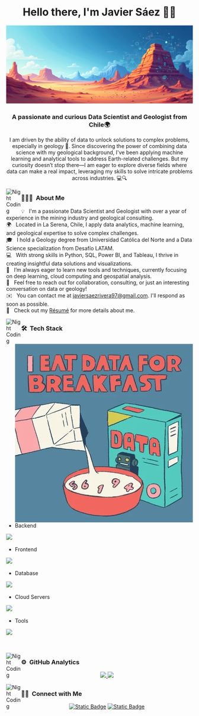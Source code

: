 <h1 align="center">Hello there, I'm Javier Sáez 👋🚀 </h1>

![Javier_Saez_Banner](https://github.com/JSaez97/JSaez97/blob/assets/Javier_Saez_Banner.png)

<h3 align="center">A passionate and curious Data Scientist and Geologist from Chile🌍</h3>
<p align="center"> I am driven by the ability of data to unlock solutions to complex problems, especially in geology 🌋. Since discovering the power of combining data science with my geological background, I've been applying machine learning and analytical tools to address Earth-related challenges. But my curiosity doesn’t stop there—I am eager to explore diverse fields where data can make a real impact, leveraging my skills to solve intricate problems across industries. 💻🔍</p>
<p align="center"> 
</p>

<img alt="Night Coding" src="./assets/Hand%20Wave.gif" width='40' align="left"/><h2></h2>

### 👨🏻‍💻 &nbsp;About Me

💡  &nbsp;I'm a passionate Data Scientist and Geologist with over a year of experience in the mining industry and geological consulting.\
🌍  &nbsp;Located in La Serena, Chile, I apply data analytics, machine learning, and geological expertise to solve complex challenges.\
🎓  &nbsp;I hold a Geology degree from Universidad Católica del Norte and a Data Science specialization from Desafío LATAM.\
💻  &nbsp;With strong skills in Python, SQL, Power BI, and Tableau, I thrive in creating insightful data solutions and visualizations.\
🚀  &nbsp;I’m always eager to learn new tools and techniques, currently focusing on deep learning, cloud computing and geospatial analysis.\
💬  &nbsp;Feel free to reach out for collaboration, consulting, or just an interesting conversation on data or geology!\
✉️  &nbsp;You can contact me at javiersaezrivera97@gmail.com. I'll respond as soon as possible.\
📄  &nbsp;Check out my [Résumé](https://drive.google.com/file/d/1kezXLQeboyABixeKhyAZMQsGaPeddLaT/view?usp=drive_link) for more details about me.

<img alt="Night Coding" src="./assets/Hand%20Wave.gif" width='40' align="left"/><h2></h2>
<img alt="Night Coding" src="https://raw.githubusercontent.com/JSaez97/JSaez97/refs/heads/assets/giphydata.webp" align="right"/>

### 🛠 &nbsp;Tech Stack

- Backend
<p align="left">
  <a href="https://skillicons.dev">
    <img src="https://skillicons.dev/icons?i=java,py,flask,fastapi,pytorch,sklearn, tensorflow" />
  </a>
</p>

- Frontend
<p align="left">
  <a href="https://skillicons.dev">
    <img src="https://skillicons.dev/icons?i=js,html,css" />
  </a>
</p>

- Database
<p align="left">
  <a href="https://skillicons.dev">
    <img src="https://skillicons.dev/icons?i=mongodb,mysql,postgresql" />
  </a>
</p>

- Cloud Servers
<p align="left">
  <a href="https://skillicons.dev">
    <img src="https://skillicons.dev/icons?i=gcp" />
  </a>
</p>

- Tools
<p align="left">
  <a href="https://skillicons.dev">
    <img src="https://skillicons.dev/icons?i=git,github,docker,vscode,anaconda" />
  </a>
</p>

<br/>

<img alt="Night Coding" src="./assets/Hand%20Wave.gif" width='40' align="left"/><h2></h2>

### ⚙️ &nbsp;GitHub Analytics

<p align="center">
<a href="https://github.com/JSaez97">
  <img height="180em" src="https://github-readme-stats-eight-theta.vercel.app/api?username=JSaez97&show_icons=true&theme=algolia&include_all_commits=true&count_private=true"/>
  <img height="180em" src="https://github-readme-stats-eight-theta.vercel.app/api/top-langs/?username=JSaez97&layout=compact&langs_count=8&theme=algolia"/>
</a>
</p>

<img alt="Night Coding" src="./assets/Hand%20Wave.gif" width='40' align="left"/><h2></h2>

### 🤝🏻 &nbsp;Connect with Me

<p align="center">
<a href="https://linkedin.com/in/javiersaezr"><img alt="Static Badge" src="https://img.shields.io/badge/Javier%20S%C3%A1ez-blue?logo=linkedin&link=https%3A%2F%2Fwww.linkedin.com%2Fin%2Fjaviersaezr%2F"></a>
<a href="mailto:javiersaezrivera97@gmail.com"><img alt="Static Badge" src="https://img.shields.io/badge/Javier%20S%C3%A1ez-orange?logo=gmail&logoColor=white&color=orange"></a>
</p>
